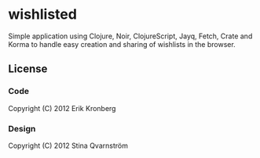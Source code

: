# wishlisted

Simple application using Clojure, Noir, ClojureScript, Jayq, Fetch, Crate and Korma to handle easy creation and sharing of wishlists in the browser.

## License

### Code

Copyright (C) 2012 Erik Kronberg

### Design

Copyright (C) 2012 Stina Qvarnström